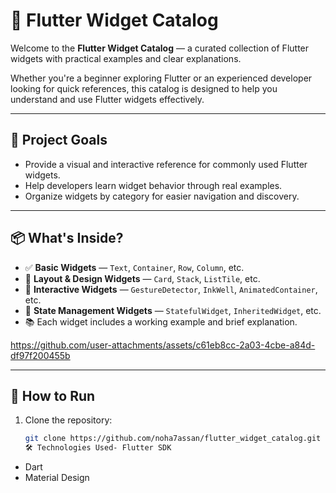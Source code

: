 # 📱 Flutter Widget Catalog

Welcome to the **Flutter Widget Catalog** — a curated collection of Flutter widgets with practical examples and clear explanations.

Whether you're a beginner exploring Flutter or an experienced developer looking for quick references, this catalog is designed to help you understand and use Flutter widgets effectively.

---

## 🎯 Project Goals

- Provide a visual and interactive reference for commonly used Flutter widgets.
- Help developers learn widget behavior through real examples.
- Organize widgets by category for easier navigation and discovery.

---

## 📦 What's Inside?

- ✅ **Basic Widgets** — `Text`, `Container`, `Row`, `Column`, etc.
- 🎨 **Layout & Design Widgets** — `Card`, `Stack`, `ListTile`, etc.
- 🧠 **Interactive Widgets** — `GestureDetector`, `InkWell`, `AnimatedContainer`, etc.
- 🔧 **State Management Widgets** — `StatefulWidget`, `InheritedWidget`, etc.
- 📚 Each widget includes a working example and brief explanation.


https://github.com/user-attachments/assets/c61eb8cc-2a03-4cbe-a84d-df97f200455b


---

## 🚀 How to Run

1. Clone the repository:
   ```bash
   git clone https://github.com/noha7assan/flutter_widget_catalog.git
   🛠️ Technologies Used- Flutter SDK
- Dart
- Material Design
